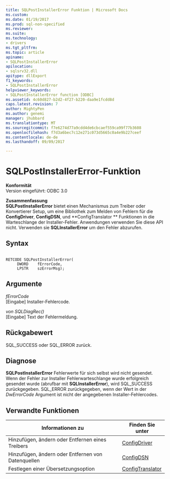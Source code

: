 ```yaml
---
title: SQLPostInstallerError Funktion | Microsoft Docs
ms.custom: 
ms.date: 01/19/2017
ms.prod: sql-non-specified
ms.reviewer: 
ms.suite: 
ms.technology:
- drivers
ms.tgt_pltfrm: 
ms.topic: article
apiname:
- SQLPostInstallerError
apilocation:
- sqlsrv32.dll
apitype: dllExport
f1_keywords:
- SQLPostInstallerError
helpviewer_keywords:
- SQLPostInstallerError function [ODBC]
ms.assetid: 4c60d827-b2d2-4f27-b220-daa9e1fcdd8d
caps.latest.revision: 7
author: MightyPen
ms.author: genemi
manager: jhubbard
ms.translationtype: MT
ms.sourcegitcommit: f7e6274d77a9cdd4de6cbcaef559ca99f77b3608
ms.openlocfilehash: f7d3a6bec7c12e271c073d5665c0a4e9b227ceef
ms.contentlocale: de-de
ms.lasthandoff: 09/09/2017

---
```

# <a name="sqlpostinstallererror-function"></a>SQLPostInstallerError-Funktion
**Konformität**  
 Version eingeführt: ODBC 3.0  
  
 **Zusammenfassung**  
 **SQLPostInstallerError** bietet einen Mechanismus zum Treiber oder Konvertierer Setup, um eine Bibliothek zum Melden von Fehlern für die **ConfigDriver**, **ConfigDSN**, und **ConfigTranslator ** Funktionen in die Warteschlange der Installer-Fehler. Anwendungen verwenden Sie diese API nicht. Verwenden sie **SQLInstallerError** um den Fehler abzurufen.  
  
## <a name="syntax"></a>Syntax  
  
```  
  
RETCODE SQLPostInstallerError(  
     DWORD    fErrorCode,  
     LPSTR    szErrorMsg);  
```  
  
## <a name="arguments"></a>Argumente  
 *fErrorCode*  
 [Eingabe] Installer-Fehlercode.  
  
 *von SQLDiagRec()*  
 [Eingabe] Text der Fehlermeldung.  
  
## <a name="returns"></a>Rückgabewert  
 SQL_SUCCESS oder SQL_ERROR zurück.  
  
## <a name="diagnostics"></a>Diagnose  
 **SQLPostInstallerError** Fehlerwerte für sich selbst wird nicht gesendet. Wenn der Fehler zur Installer Fehlerwarteschlange wurde erfolgreich gesendet wurde (abrufbar mit **SQLInstallerError**), wird SQL_SUCCESS zurückgegeben. SQL_ERROR zurückgegeben, wenn der Wert in der *DwErrorCode* Argument ist nicht der angegebenen Installer-Fehlercodes.  
  
## <a name="related-functions"></a>Verwandte Funktionen  
  
|Informationen zu|Finden Sie unter|  
|---------------------------|---------|  
|Hinzufügen, ändern oder Entfernen eines Treibers|[ConfigDriver](../../../odbc/reference/syntax/configdriver-function.md)|  
|Hinzufügen, ändern oder Entfernen von Datenquellen|[ConfigDSN](../../../odbc/reference/syntax/configdsn-function.md)|  
|Festlegen einer Übersetzungsoption|[ConfigTranslator](../../../odbc/reference/syntax/configtranslator-function.md)|
